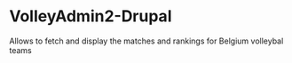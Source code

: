 # VolleyAdmin2-Drupal
Allows to fetch and display the matches and rankings for Belgium volleybal teams
